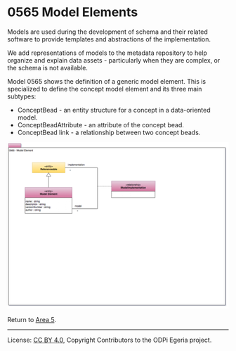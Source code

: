<!-- SPDX-License-Identifier: CC-BY-4.0 -->
<!-- Copyright Contributors to the ODPi Egeria project. -->

# 0565 Model Elements

Models are used during the development of schema and their
related software to provide templates and abstractions
of the implementation.

We add representations of models to the metadata repository
to help organize and explain data assets - particularly when
they are complex, or the schema is not available.

Model 0565 shows the definition of a generic model element.
This is specialized to define the concept model element and its three main
subtypes:

* ConceptBead - an entity structure for a concept in a data-oriented model.
* ConceptBeadAttribute - an attribute of the concept bead.
* ConceptBead link - a relationship between two concept beads.

![UML](0565-Model-Elements.png)

Return to [Area 5](Area-5-models.md).

----
License: [CC BY 4.0](https://creativecommons.org/licenses/by/4.0/),
Copyright Contributors to the ODPi Egeria project.